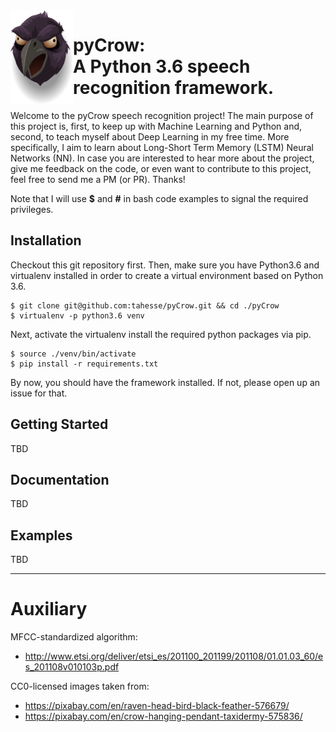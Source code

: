 <img src='./resources/raven-576679_960_720.png' height="150px" align="left" padding="0" margin="0">


<h1>pyCrow:<br />A Python 3.6 speech recognition framework.</h1>

Welcome to the pyCrow speech recognition project!
The main purpose of this project is, first, to keep up with Machine Learning and Python and, second, to teach myself about Deep Learning in my free time.
More specifically, I aim to learn about Long-Short Term Memory (LSTM) Neural Networks (NN). In case you are interested to hear more about the project, give me feedback on the code, or even want to contribute to this project, feel free to send me a PM (or PR).
Thanks!


Note that I will use **$** and **#** in bash code examples to signal the required privileges.

## Installation
Checkout this git repository first.
Then, make sure you have Python3.6 and virtualenv installed in order to create a virtual environment based on Python 3.6.

    $ git clone git@github.com:tahesse/pyCrow.git && cd ./pyCrow
    $ virtualenv -p python3.6 venv

Next, activate the virtualenv install the required python packages via pip.

    $ source ./venv/bin/activate
    $ pip install -r requirements.txt

By now, you should have the framework installed. If not, please open up an issue for that.

## Getting Started
TBD

## Documentation
TBD

## Examples
TBD

---
# Auxiliary

MFCC-standardized algorithm:
* http://www.etsi.org/deliver/etsi_es/201100_201199/201108/01.01.03_60/es_201108v010103p.pdf

CC0-licensed images taken from:
* https://pixabay.com/en/raven-head-bird-black-feather-576679/
* https://pixabay.com/en/crow-hanging-pendant-taxidermy-575836/
